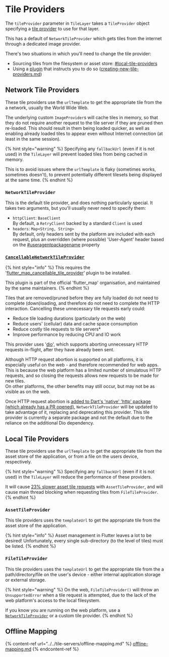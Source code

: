 # Tile Providers

The `tileProvider` parameter in `TileLayer` takes a `TileProvider` object specifying a [tile provider](../../why-and-how/how-does-it-work/#tile-providers) to use for that layer.

This has a default of `NetworkTileProvider` which gets tiles from the internet through a dedicated image provider.

There's two situations in which you'll need to change the tile provider:

* Sourcing tiles from the filesystem or asset store: [#local-tile-providers](tile-providers.md#local-tile-providers "mention")
* Using a [plugin](../../plugins/list.md) that instructs you to do so ([creating-new-tile-providers.md](../../plugins/making-a-plugin/creating-new-tile-providers.md "mention"))

## Network Tile Providers

These tile providers use the `urlTemplate` to get the appropriate tile from the a network, usually the World Wide Web.

The underlying custom `ImageProvider`s will cache tiles in memory, so that they do not require another request to the tile server if they are pruned then re-loaded. This should result in them being loaded quicker, as well as enabling already loaded tiles to appear even without Internet connection (at least in the same session).

{% hint style="warning" %}
Specifying any `fallbackUrl` (even if it is not used) in the `TileLayer` will prevent loaded tiles from being cached in memory.

This is to avoid issues where the `urlTemplate` is flaky (sometimes works, sometimes doesn't), to prevent potentially different tilesets being displayed at the same time.
{% endhint %}

### `NetworkTileProvider`

This is the default tile provider, and does nothing particularly special. It takes two arguments, but you'll usually never need to specify them:

* `httpClient`: `BaseClient`\
  By default, a `RetryClient` backed by a standard `Client` is used
* `headers`: `Map<String, String>`\
  By default, only headers sent by the platform are included with each request, plus an overridden (where possible) 'User-Agent' header based on the [#useragentpackagename](./#useragentpackagename "mention") property

### [`CancellableNetworkTileProvider`](https://github.com/fleaflet/flutter_map_cancellable_tile_provider)

{% hint style="info" %}
This requires the '[flutter\_map\_cancellable\_tile\_provider](https://github.com/fleaflet/flutter_map_cancellable_tile_provider)' plugin to be installed.

This plugin is part of the official 'flutter\_map' organisation, and maintained by the same maintainers.
{% endhint %}

Tiles that are removed/pruned before they are fully loaded do not need to complete (down)loading, and therefore do not need to complete the HTTP interaction. Cancelling these unnecessary tile requests early could:

* Reduce tile loading durations (particularly on the web)
* Reduce users' (cellular) data and cache space consumption
* Reduce costly tile requests to tile servers\*
* Improve performance by reducing CPU and IO work

This provider uses '[dio](https://pub.dev/packages/dio)', which supports aborting unnecessary HTTP requests in-flight, after they have already been sent.

Although HTTP request abortion is supported on all platforms, it is especially useful on the web - and therefore recommended for web apps. This is because the web platform has a limited number of simulatous HTTP requests, and so closing the requests allows new requests to be made for new tiles.\
On other platforms, the other benefits may still occur, but may not be as visible as on the web.

Once HTTP request abortion is [added to Dart's 'native' 'http' package (which already has a PR opened)](https://github.com/dart-lang/http/issues/424), `NetworkTileProvider` will be updated to take advantage of it, replacing and deprecating this provider. This tile provider is currently a separate package and not the default due to the reliance on the additional Dio dependency.

## Local Tile Providers

These tile providers use the `urlTemplate` to get the appropriate tile from the asset store of the application, or from a file on the users device, respectively.

{% hint style="warning" %}
Specifying any `fallbackUrl` (even if it is not used) in the `TileLayer` will reduce the performance of these providers.

It will cause [23% slower asset tile requests](https://github.com/fleaflet/flutter_map/issues/1436#issuecomment-1569663004) with `AssetTileProvider`,  and will cause main thread blocking when requesting tiles from `FileTileProvider`.
{% endhint %}

### `AssetTileProvider`

This tile providers uses the `templateUrl` to get the appropriate tile from the asset store of the application.

{% hint style="info" %}
Asset management in Flutter leaves a lot to be desired! Unfortunately, every single sub-directory (to the level of tiles) must be listed.
{% endhint %}

### `FileTileProvider`

This tile providers uses the `templateUrl` to get the appropriate tile from the a path/directory/file on the user's device - either internal application storage or external storage.

{% hint style="warning" %}
On the web, `FileTileProvider()` will throw an `UnsupportedError` when a tile request is attempted, due to the lack of the web platform's access to the local filesystem.

If you know you are running on the web platform, use a [`NetworkTileProvider`](tile-providers.md#network-tile-provider) or a custom tile provider.
{% endhint %}

## Offline Mapping

{% content-ref url="../../tile-servers/offline-mapping.md" %}
[offline-mapping.md](../../tile-servers/offline-mapping.md)
{% endcontent-ref %}
